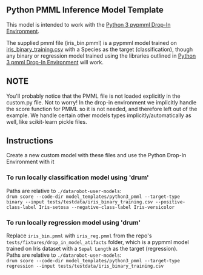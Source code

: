 ## Python PMML Inference Model Template

This model is intended to work with the [Python 3 pypmml Drop-In Environment](../../public_dropin_environments/python3_pmml).

The supplied pmml file (iris_bin.pmml) is a pypmml model trained on [iris_binary_training.csv](../../tests/testdata/iris_binary_training.csv)
with a Species as the target (classification), though any binary or regression model trained using the libraries
outlined in [Python 3 pmml Drop-In Environment](../../public_dropin_environments/python3_pmml) will work.

## NOTE
You'll probably notice that the PMML file is not loaded explicitly in the custom.py file. Not to worry! In the drop-in environment we implicitly handle the score function for PMML so it is not needed, and therefore left out of the example. We handle certain other models types implicitly/automatically as well, like scikit-learn pickle files. 

## Instructions
Create a new custom model with these files and use the Python Drop-In Environment with it

### To run locally classification model using 'drum'
Paths are relative to `./datarobot-user-models`:  
`drum score --code-dir model_templates/python3_pmml --target-type binary --input tests/testdata/iris_binary_training.csv --positive-class-label Iris-setosa --negative-class-label Iris-versicolor`

### To run locally regression model using 'drum'
Replace `iris_bin.pmml` with `iris_reg.pmml` from the repo's `tests/fixtures/drop_in_model_atifacts` folder, which is a pypmml model trained on Iris dataset with a `Sepal Length` as the target (regression).  
Paths are relative to `./datarobot-user-models`:  
`drum score --code-dir model_templates/python3_pmml --target-type regression --input tests/testdata/iris_binary_training.csv`
